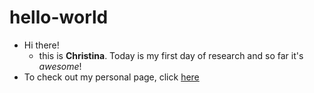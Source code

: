 # hello-world

- Hi there! 
  - this is **Christina**. Today is my first day of research and so far it's *awesome*!
- To check out my personal page, click [here](https://chchen123.github.io/hello-world/)
